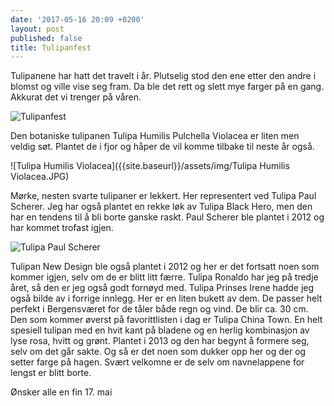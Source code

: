 ```yaml
---
date: '2017-05-16 20:09 +0200'
layout: post
published: false
title: Tulipanfest
---
```


Tulipanene har hatt det travelt i år. Plutselig stod den ene etter den andre i blomst og ville vise seg fram. Da ble det rett og slett mye farger på en gang. Akkurat det vi trenger på våren.

![Tulipanfest]({{site.baseurl}}/assets/img/Tulipanfest.JPG)

Den botaniske tulipanen Tulipa Humilis Pulchella Violacea er liten men veldig søt. Plantet de i fjor og håper de vil komme tilbake til neste år også.

![Tulipa Humilis  Violacea]({{site.baseurl}}/assets/img/Tulipa Humilis  Violacea.JPG)

Mørke, nesten svarte tulipaner er lekkert. Her representert ved Tulipa Paul Scherer. Jeg har også plantet en rekke løk av Tulipa Black Hero, men den har en tendens til å bli borte ganske raskt. Paul Scherer ble plantet i 2012 og har kommet trofast igjen.

![Tulipa Paul Scherer]({{site.baseurl}}/assets/img/Tulipa%20Paul%20Scherer.JPG)

Tulipan New Design ble også plantet i 2012 og her er det fortsatt noen som kommer igjen, selv om de er blitt litt færre.
Tulipa Ronaldo har jeg på tredje året, så den er jeg også godt fornøyd med. 
Tulipa Prinses Irene hadde jeg også bilde av i forrige innlegg. Her er en liten bukett av dem. De passer helt perfekt i Bergensværet for de tåler både regn og vind. De blir ca. 30 cm. 
Den som kommer øverst på favorittlisten i dag er Tulipa China Town. En helt spesiell tulipan med en hvit kant på bladene og en herlig kombinasjon av lyse rosa, hvitt og grønt. Plantet i 2013 og den har begynt å formere seg, selv om det går sakte. 
Og så er det noen som dukker opp her og der og setter farge på hagen. Svært velkomne er de selv om navnelappene for lengst er blitt borte.

Ønsker alle en fin 17. mai 
